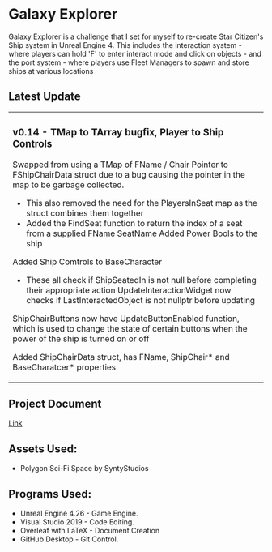 # Galaxy Explorer

Galaxy Explorer is a challenge that I set for myself to re-create Star Citizen's Ship system in Unreal Engine 4.  This includes the interaction system - where players can hold 'F' to enter interact mode and click on objects - and the port system - where players use Fleet Managers to spawn and store ships at various locations

## Latest Update
<table><tr><td valign="center" width="100%">
 
### v0.14 - TMap to TArray bugfix, Player to Ship Controls
Swapped from using a TMap of FName / Chair Pointer to FShipChairData struct due to a bug causing the pointer in the map to be garbage collected.
 - This also removed the need for the PlayersInSeat map as the struct combines them together
 - Added the FindSeat function to return the index of a seat from a supplied FName SeatName
Added Power Bools to the ship

Added Ship Comtrols to BaseCharacter
 - These all check if ShipSeatedIn is not null before completing their appropriate action
UpdateInteractionWidget now checks if LastInteractedObject is not nullptr before updating

ShipChairButtons now have UpdateButtonEnabled function, which is used to change the state of certain buttons when the power of the ship is turned on or off

Added ShipChairData struct, has FName, ShipChair* and BaseCharatcer* properties

  
</td></tr></tr></table> 

 
## Project Document

[Link](https://github.com/profdambledore/GalaxyExplorer/blob/main/Docs/Galaxy_Explorer.pdf)

## Assets Used:
- Polygon Sci-Fi Space by SyntyStudios 

## Programs Used:
- Unreal Engine 4.26 - Game Engine.
- Visual Studio 2019 - Code Editing.
- Overleaf with LaTeX - Document Creation
- GitHub Desktop - Git Control. 
